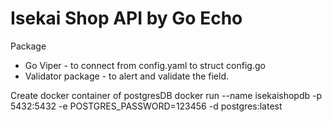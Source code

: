 # Isekai Shop API by Go Echo

Package

* Go Viper - to connect from config.yaml to struct config.go
* Validator package - to alert and validate the field.

Create docker container of postgresDB
docker run --name isekaishopdb -p 5432:5432 -e POSTGRES_PASSWORD=123456 -d postgres:latest
